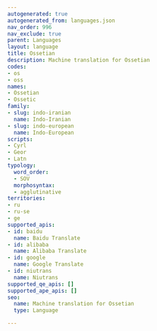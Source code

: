 ```yaml
---
autogenerated: true
autogenerated_from: languages.json
nav_order: 996
nav_exclude: true
parent: Languages
layout: language
title: Ossetian
description: Machine translation for Ossetian
codes:
- os
- oss
names:
- Ossetian
- Ossetic
family:
- slug: indo-iranian
  name: Indo-Iranian
- slug: indo-european
  name: Indo-European
scripts:
- Cyrl
- Geor
- Latn
typology:
  word_order:
  - SOV
  morphosyntax:
  - agglutinative
territories:
- ru
- ru-se
- ge
supported_apis:
- id: baidu
  name: Baidu Translate
- id: alibaba
  name: Alibaba Translate
- id: google
  name: Google Translate
- id: niutrans
  name: Niutrans
supported_qe_apis: []
supported_ape_apis: []
seo:
  name: Machine translation for Ossetian
  type: Language

---
```


